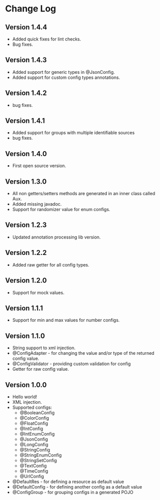 Change Log
==========

Version 1.4.4
----------------------------
   * Added quick fixes for lint checks.
   * Bug fixes.

Version 1.4.3
----------------------------
   * Added support for generic types in @JsonConfig.
   * Added support for custom config types annotations.

Version 1.4.2
----------------------------
   * bug fixes.

Version 1.4.1
----------------------------
   * Added support for groups with multiple identifiable sources
   * bug fixes.

Version 1.4.0
----------------------------
   * First open source version.

Version 1.3.0
----------------------------

   * All non getters/setters methods are generated in an inner class called Aux.
   * Added missing javadoc.
   * Support for randomizer value for enum configs.

Version 1.2.3
----------------------------

   * Updated annotation processing lib version.

Version 1.2.2
----------------------------

   * Added raw getter for all config types.

Version 1.2.0
----------------------------

   * Support for mock values.

Version 1.1.1
----------------------------

   * Support for min and max values for number configs.

Version 1.1.0
----------------------------

   * String support to xml injection.
   * @ConfigAdapter - for changing the value and/or type of the returned config value.
   * @ConfigValidator - providing custom validation for config
   * Getter for raw config value.

Version 1.0.0
----------------------------

   * Hello world!
   * XML injection.
   * Supported configs:
        * @BooleanConfig
        * @ColorConfig
        * @FloatConfig
        * @IntConfig
        * @IntEnumConfig
        * @JsonConfig
        * @LongConfig
        * @StringConfig
        * @StringEnumConfig
        * @StringSetConfig
        * @TextConfig
        * @TimeConfig
        * @UrlConfig
   * @DefaultRes - for defining a resource as default value
   * @DefaultConfig - for defining another config as a default value
   * @ConfigGroup - for grouping configs in a generated POJO